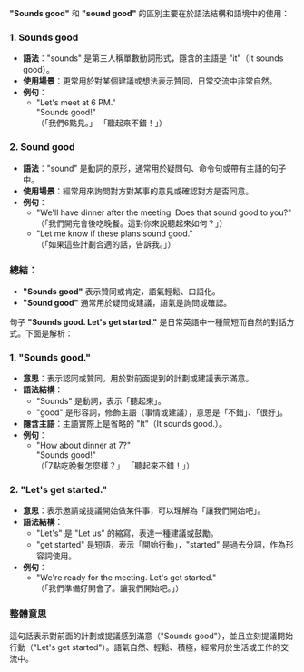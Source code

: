 **"Sounds good"** 和 **"sound good"** 的區別主要在於語法結構和語境中的使用：

### 1. **Sounds good**
- **語法**："sounds" 是第三人稱單數動詞形式，隱含的主語是 "it"（It sounds good）。
- **使用場景**：更常用於對某個建議或想法表示贊同，日常交流中非常自然。
- **例句**：
  - "Let's meet at 6 PM."  
    "Sounds good!"  
    （「我們6點見。」 「聽起來不錯！」）

### 2. **Sound good**
- **語法**："sound" 是動詞的原形，通常用於疑問句、命令句或帶有主語的句子中。
- **使用場景**：經常用來詢問對方對某事的意見或確認對方是否同意。
- **例句**：
  - "We'll have dinner after the meeting. Does that sound good to you?"  
    （「我們開完會後吃晚餐。這對你來說聽起來如何？」）
  - "Let me know if these plans sound good."  
    （「如果這些計劃合適的話，告訴我。」）

### 總結：
- **"Sounds good"** 表示贊同或肯定，語氣輕鬆、口語化。
- **"Sound good"** 通常用於疑問或建議，語氣是詢問或確認。

句子 **"Sounds good. Let's get started."** 是日常英語中一種簡短而自然的對話方式。下面是解析：

### 1. **"Sounds good."**
- **意思**：表示認同或贊同。用於對前面提到的計劃或建議表示滿意。
- **語法結構**：
  - "Sounds" 是動詞，表示「聽起來」。
  - "good" 是形容詞，修飾主語（事情或建議），意思是「不錯」、「很好」。
- **隱含主語**：主語實際上是省略的 "It"（It sounds good.）。
- **例句**：
  - "How about dinner at 7?"  
    "Sounds good!"  
    （「7點吃晚餐怎麼樣？」 「聽起來不錯！」）

### 2. **"Let's get started."**
- **意思**：表示邀請或提議開始做某件事，可以理解為「讓我們開始吧」。
- **語法結構**：
  - "Let's" 是 "Let us" 的縮寫，表達一種建議或鼓勵。
  - "get started" 是短語，表示「開始行動」，"started" 是過去分詞，作為形容詞使用。
- **例句**：
  - "We're ready for the meeting. Let's get started."  
    （「我們準備好開會了。讓我們開始吧。」）

### 整體意思
這句話表示對前面的計劃或提議感到滿意（"Sounds good"），並且立刻提議開始行動（"Let's get started"）。語氣自然、輕鬆、積極，經常用於生活或工作的交流中。
